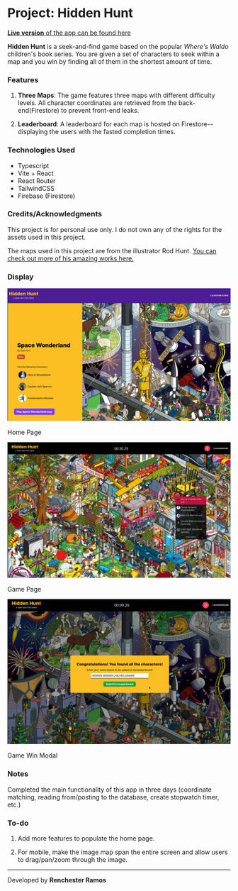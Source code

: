 # Project: Hidden Hunt

[**Live version** of the app can be found here](https://hidden-hunt.vercel.app/)

**Hidden Hunt** is a seek-and-find game based on the popular _Where's Waldo_ children's book series. You are given a set of characters to seek within a map and you win by finding all of them in the shortest amount of time.

### Features

1. **Three Maps**: The game features three maps with different difficulty levels. All character coordinates are retrieved from the back-end(Firestore) to prevent front-end leaks.

2. **Leaderboard**: A leaderboard for each map is hosted on Firestore--displaying the users with the fasted completion times.

### Technologies Used

- Typescript
- Vite + React
- React Router
- TailwindCSS
- Firebase (Firestore)

### Credits/Acknowledgments

This project is for personal use only. I do not own any of the rights for the assets used in this project.

The maps used in this project are from the illustrator Rod Hunt. [You can check out more of his amazing works here.](https://rodhunt.com/illustration)

### Display

![Home Page](img/home-page.png)

Home Page

![Game Page](img/game-page.png)

Game Page

![Win Page ](img/win-page.png)

Game Win Modal

### Notes

Completed the main functionality of this app in three days (coordinate matching, reading from/posting to the database, create stopwatch timer, etc.)

### To-do

1. Add more features to populate the home page.

2. For mobile, make the image map span the entire screen and allow users to drag/pan/zoom through the image.

---

Developed by **Renchester Ramos**

